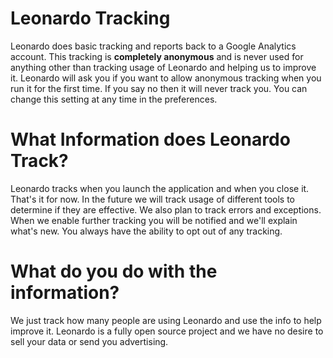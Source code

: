 # Leonardo Tracking #

Leonardo does basic tracking and reports back to a Google Analytics account. This tracking is **completely anonymous** and is never used for anything other than tracking usage of Leonardo and helping us to improve it. Leonardo will ask you if you want to allow anonymous tracking when you run it for the first time. If you say no then it will never track you. You can change this setting at any time in the preferences.

# What Information does Leonardo Track? #

Leonardo tracks when you launch the application and when you close it. That's it for now. In the future we will track usage of different tools to determine if they are effective. We also plan to track errors and exceptions.  When we enable further tracking you will be notified and we'll explain what's new. You always have the ability to opt out of any tracking.

# What do you do with the information? #

We just track how many people are using Leonardo and use the info to help improve it. Leonardo is a fully open source project and we have no desire to sell your data or send you advertising.
